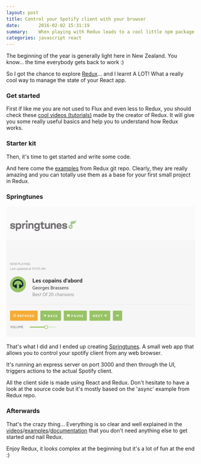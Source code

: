 ```yaml
---
layout: post
title: Control your Spotify client with your browser
date:       2016-02-02 15:31:19
summary:    When playing with Redux leads to a cool little npm package
categories: javascript react
---
```


The beginning of the year is generally light here in New Zealand. You know... the time everybody gets back to work :)

So I got the chance to explore [Redux][1]... and I learnt A LOT! What a really cool way to manage the state of your React app.

### Get started

First if like me you are not used to Flux and even less to Redux, you should check these [cool videos (tutorials)][2] made by the creator of Redux. It will give you some really useful basics and help you to understand how Redux works.

### Starter kit

Then, it's time to get started and write some code.

And here come the [examples][3] from Redux git repo. Clearly, they are really amazing and you can totally use them as a base for your first small project in Redux.

### Springtunes

![Springtunes screenshot](https://github.com/springload/springtunes/raw/master/screenshots/sc_springtunes.png?raw=true "Springtunes screenshot")

That's what I did and I ended up creating [Springtunes][4]. A small web app that allows you to control your spotify client from any web browser.

It's running an express server on port 3000 and then through the UI, triggers actions to the actual Spotify client.

All the client side is made using React and Redux. Don't hesitate to have a look at the source code but it's mostly based on the 'async' example from Redux repo.

### Afterwards

That's the crazy thing... Everything is so clear and well explained in the [videos][2]/[examples][3]/[documentation][1] that you don't need anything else to get started and nail Redux.

Enjoy Redux, it looks complex at the beginning but it's a lot of fun at the end :)

  [1]: http://redux.js.org/
  [2]: https://egghead.io/series/getting-started-with-redux
  [3]: https://github.com/rackt/redux/tree/master/examples
  [4]: https://www.npmjs.com/package/springtunes
